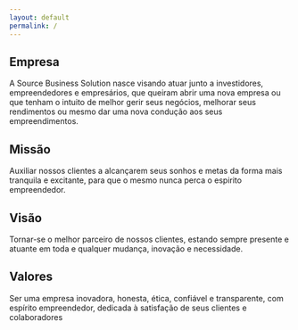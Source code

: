 ```yaml
---
layout: default
permalink: /
---
```


## Empresa

A Source Business Solution nasce visando atuar junto a investidores, empreendedores e empresários, que queiram abrir uma nova empresa ou que tenham o intuito de melhor gerir seus negócios, melhorar seus rendimentos ou mesmo dar uma nova condução aos seus empreendimentos.

## Missão

Auxiliar nossos clientes a alcançarem seus sonhos e metas da forma mais tranquila e excitante, para que o mesmo nunca perca o espirito empreendedor.

## Visão

Tornar-se o melhor parceiro de nossos clientes, estando sempre presente e atuante em toda e qualquer mudança, inovação e necessidade.

## Valores

Ser uma empresa inovadora, honesta, ética, confiável e transparente, com espírito empreendedor, dedicada à satisfação de seus clientes e colaboradores

